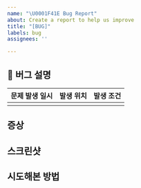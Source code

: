 ```yaml
---
name: "\U0001F41E Bug Report"
about: Create a report to help us improve
title: "[BUG]"
labels: bug
assignees: ''

---
```


## 🐞 버그 설명
| 문제 발생 일시 |  발생 위치  | 발생 조건 |
| --- | --- | --- | 
|  |  |  | 

## 증상 
<!-- 문제 증상에 대해서 설명해주세요. -->

## 스크린샷
<!-- 스크린샷을 첨부해주세요. -->


## 시도해본 방법
<!-- 어떤 방법을 시도했고, 안 되었는지 설명해주세요. -->